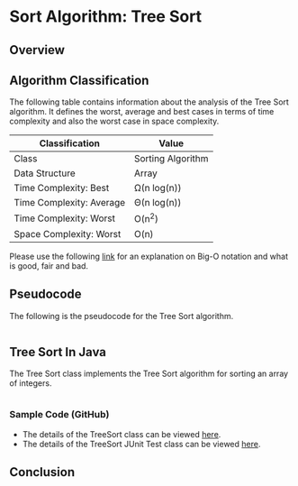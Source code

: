 # Sort Algorithm: Tree Sort

## Overview


## Algorithm Classification
The following table contains information about the analysis of the Tree Sort algorithm. It defines the worst, average and best cases in terms of time complexity and also the worst case in space complexity.

| Classification | Value|
| --- | --- |
| Class | Sorting Algorithm |
| Data Structure | Array |
| Time Complexity: Best | Ω(n log(n)) |
| Time Complexity: Average | Θ(n log(n)) |
| Time Complexity: Worst | O(n<sup>2</sup>) |
| Space Complexity: Worst | O(n) |

Please use the following [link][0] for an explanation on Big-O notation and what is good, fair and bad.

## Pseudocode
The following is the pseudocode for the Tree Sort algorithm.
```

```

## Tree Sort In Java
The Tree Sort class implements the Tree Sort algorithm for sorting an array of integers.

```java
```
### Sample Code (GitHub)
* The details of the TreeSort class can be viewed [here][1].
* The details of the TreeSort JUnit Test class can be viewed [here][2].

## Conclusion


[0]: http://www.bigocheatsheet.com/img/big-o-cheat-sheet-poster.png
[1]: #
[2]: #
